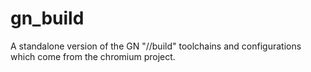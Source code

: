 # gn_build
A standalone version of the GN "//build" toolchains and configurations which come from the chromium project.
